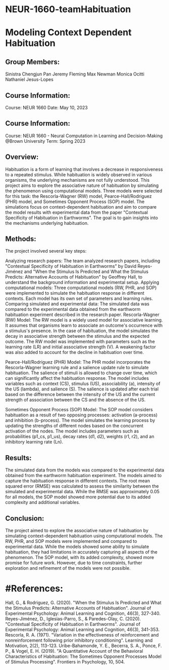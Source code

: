 # NEUR-1660-teamHabituation
# Modeling Context Dependent Habituation

## Group Members:
Sinistra Chengjun Pan
Jeremy Fleming
Max Newman
Monica Ocitti
Nathaniel Jesus-Lopes

## Course Information:
Course: NEUR 1660 
Date: May 10, 2023

## Course Information:
Course: NEUR 1660 - Neural Computation in Learning and Decision-Making @Brown University
Term: Spring 2023

## Overview:
Habituation is a form of learning that involves a decrease in responsiveness to a repeated stimulus. While habituation is widely observed in various organisms, the underlying mechanisms are not fully understood. This project aims to explore the associative nature of habituation by simulating the phenomenon using computational models. Three models were selected for this task: the Rescorla-Wagner (RW) model, Pearce-Hall/Rodriguez (PHR) model, and Sometimes Opponent Process (SOP) model. The simulations focus on context-dependent habituation and aim to compare the model results with experimental data from the paper "Contextual Specificity of Habituation in Earthworms". The goal is to gain insights into the mechanisms underlying habituation.

## Methods:
The project involved several key steps:

Analyzing research papers: The team analyzed research papers, including "Contextual Specificity of Habituation in Earthworms" by David Reyes-Jiménez and "When the Stimulus Is Predicted and What the Stimulus Predicts: Alternative Accounts of Habituation" by Geoffrey Hall, to understand the background information and experimental setup.
Applying computational models: Three computational models (RW, PHR, and SOP) were implemented to simulate the habituation response in different contexts. Each model has its own set of parameters and learning rules.
Comparing simulated and experimental data: The simulated data was compared to the experimental data obtained from the earthworm habituation experiment described in the research paper.
Rescorla-Wagner (RW) Model:
The RW model is a widely used model for associative learning. It assumes that organisms learn to associate an outcome's occurrence with a stimulus's presence. In the case of habituation, the model simulates the decay in associative strength between the stimulus and the expected outcome. The RW model was implemented with parameters such as the learning rate (LR) and initial associative strength (V). A weakening factor was also added to account for the decline in habituation over time.

Pearce-Hall/Rodriguez (PHR) Model:
The PHR model incorporates the Rescorla-Wagner learning rule and a salience update rule to simulate habituation. The salience of stimuli is allowed to change over time, which can significantly affect the habituation response. The model includes variables such as context (CS), stimulus (US), associability (a), intensity of the US (lambda), and salience (S). The salience is updated after each trial based on the difference between the intensity of the US and the current strength of association between the CS and the absence of the US.

Sometimes Opponent Process (SOP) Model:
The SOP model considers habituation as a result of two opposing processes: activation (a-process) and inhibition (b-process). The model simulates the learning process by updating the strengths of different nodes based on the concurrent activation of the nodes. The model includes parameters such as probabilities (p1_cs, p1_us), decay rates (d1, d2), weights (r1, r2), and an inhibitory learning rate (Ln).

## Results:
The simulated data from the models was compared to the experimental data obtained from the earthworm habituation experiment. The models aimed to capture the habituation response in different contexts. The root mean squared error (RMSE) was calculated to assess the similarity between the simulated and experimental data. While the RMSE was approximately 0.05 for all models, the SOP model showed more potential due to its added complexity and additional variables.

## Conclusion:
The project aimed to explore the associative nature of habituation by simulating context-dependent habituation using computational models. The RW, PHR, and SOP models were implemented and compared to experimental data. While the models showed some ability to simulate habituation, they had limitations in accurately capturing all aspects of the phenomenon. The SOP model, with its added complexity, showed more promise for future work. However, due to time constraints, further exploration and refinement of the models were not possible.

# #References:
Hall, G., & Rodriguez, G. (2020). "When the Stimulus Is Predicted and What the Stimulus Predicts: Alternative Accounts of Habituation". Journal of Experimental Psychology: Animal Learning and Cognition, 46(3), 327-340.
Reyes-Jiménez, D., Iglesias-Parro, S., & Paredes-Olay, C. (2020). "Contextual Specificity of Habituation in Earthworms". Journal of Experimental Psychology: Animal Learning and Cognition, 46(3), 341-353.
Rescorla, R. A. (1971). "Variation in the effectiveness of reinforcement and nonreinforcement following prior inhibitory conditioning". Learning and Motivation, 2(2), 113-123.
Uribe-Bahamonde, Y. E., Becerra, S. A., Ponce, F. P., & Vogel, E. H. (2019). "A Quantitative Account of the Behavioral Characteristics of Habituation: The Sometimes Opponent Processes Model of Stimulus Processing". Frontiers in Psychology, 10, 504.
